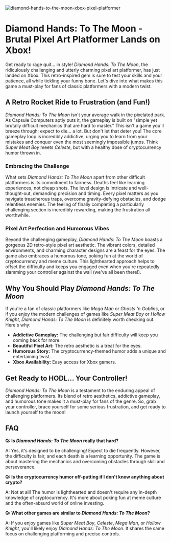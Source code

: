 ![diamond-hands-to-the-moon-xbox-pixel-platformer](https://images.pexels.com/photos/18069362/pexels-photo-18069362.png?auto=compress&cs=tinysrgb&fit=crop&h=627&w=1200)

# Diamond Hands: To The Moon - Brutal Pixel Art Platformer Lands on Xbox!

Get ready to rage quit... in style! *Diamond Hands: To The Moon*, the ridiculously challenging and utterly charming pixel art platformer, has just landed on Xbox. This retro-inspired gem is sure to test your skills and your patience, all while tickling your funny bone. Let's dive into what makes this game a must-play for fans of classic platformers with a modern twist.

## A Retro Rocket Ride to Frustration (and Fun!)

*Diamond Hands: To The Moon* isn't your average walk in the pixelated park. As Capsule Computers aptly puts it, the gameplay is built on "simple yet brutally difficult mechanics that are hard to master." This isn't a game you'll breeze through; expect to die... a lot. But don't let that deter you! The core gameplay loop is incredibly addictive, urging you to learn from your mistakes and conquer even the most seemingly impossible jumps. Think *Super Meat Boy* meets *Celeste*, but with a healthy dose of cryptocurrency humor thrown in.

### Embracing the Challenge

What sets *Diamond Hands: To The Moon* apart from other difficult platformers is its commitment to fairness. Deaths feel like learning experiences, not cheap shots. The level design is intricate and well-thought-out, demanding precision and timing. Every pixel matters as you navigate treacherous traps, overcome gravity-defying obstacles, and dodge relentless enemies. The feeling of finally completing a particularly challenging section is incredibly rewarding, making the frustration all worthwhile.

### Pixel Art Perfection and Humorous Vibes

Beyond the challenging gameplay, *Diamond Hands: To The Moon* boasts a gorgeous 2D retro-style pixel art aesthetic. The vibrant colors, detailed environments, and charming character designs are a feast for the eyes. The game also embraces a humorous tone, poking fun at the world of cryptocurrency and meme culture. This lighthearted approach helps to offset the difficulty and keeps you engaged even when you're repeatedly slamming your controller against the wall (we've all been there!).

## Why You Should Play *Diamond Hands: To The Moon*

If you're a fan of classic platformers like *Mega Man* or *Ghosts 'n Goblins*, or if you enjoy the modern challenges of games like *Super Meat Boy* or *Hollow Knight*, *Diamond Hands: To The Moon* is definitely worth checking out. Here's why:

*   **Addictive Gameplay:** The challenging but fair difficulty will keep you coming back for more.
*   **Beautiful Pixel Art:** The retro aesthetic is a treat for the eyes.
*   **Humorous Story:** The cryptocurrency-themed humor adds a unique and entertaining twist.
*   **Xbox Availability:** Easy access for Xbox gamers.

## Get Ready to HODL… Your Controller!

*Diamond Hands: To The Moon* is a testament to the enduring appeal of challenging platformers. Its blend of retro aesthetics, addictive gameplay, and humorous tone makes it a must-play for fans of the genre. So, grab your controller, brace yourself for some serious frustration, and get ready to launch yourself to the moon!

## FAQ

**Q: Is *Diamond Hands: To The Moon* really that hard?**

A: Yes, it's designed to be challenging! Expect to die frequently. However, the difficulty is fair, and each death is a learning opportunity. The game is about mastering the mechanics and overcoming obstacles through skill and perseverance.

**Q: Is the cryptocurrency humor off-putting if I don't know anything about crypto?**

A: Not at all! The humor is lighthearted and doesn't require any in-depth knowledge of cryptocurrency. It's more about poking fun at meme culture and the often-absurd world of online investing.

**Q: What other games are similar to *Diamond Hands: To The Moon*?**

A: If you enjoy games like *Super Meat Boy*, *Celeste*, *Mega Man*, or *Hollow Knight*, you'll likely enjoy *Diamond Hands: To The Moon*. It shares the same focus on challenging platforming and precise controls.